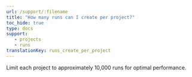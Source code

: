 ```yaml
---
url: /support/:filename
title: "How many runs can I create per project?"
toc_hide: true
type: docs
support:
   - projects
   - runs
translationKey: runs_create_per_project
---
```

Limit each project to approximately 10,000 runs for optimal performance.